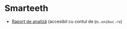 # Smarteeth

- [Raport de analiză](https://unibucro0-my.sharepoint.com/:w:/g/personal/constantin_majeri_s_unibuc_ro/EQo84YVdSrpCs1rcIEzt0YsBRcGHgVBTIc5tWBtBq2bWVg?e=IJDUQA) (accesibil cu contul de `@s.unibuc.ro`)
